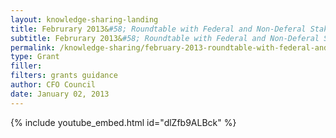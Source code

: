 ```yaml
---
layout: knowledge-sharing-landing
title: Februrary 2013&#58; Roundtable with Federal and Non-Deferal Stakeholders on Proposed Uniform Guidance
subtitle: Februrary 2013&#58; Roundtable with Federal and Non-Deferal Stakeholders on Proposed Uniform Guidance
permalink: /knowledge-sharing/february-2013-roundtable-with-federal-and-non-federal-stakeholders-on-proposed-uniform-guidance/
type: Grant
filler:  
filters: grants guidance
author: CFO Council 
date: January 02, 2013
---
```


{% include youtube_embed.html id="dlZfb9ALBck" %}  
